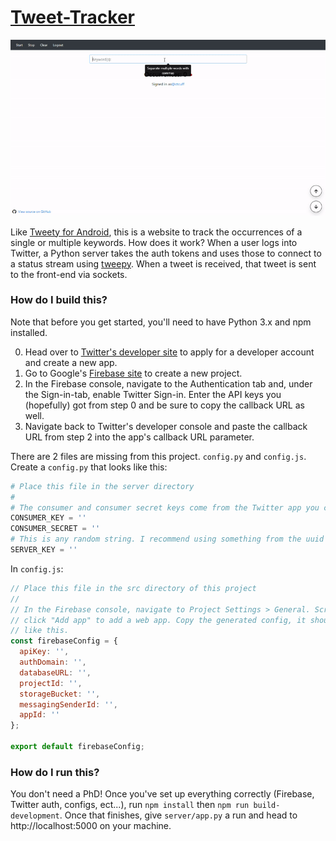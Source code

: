 # [Tweet-Tracker](https://tweeter-tracker.herokuapp.com/)

<p align="center">
  <img src="https://github.com/ctcuff/Tweet-Tracker/blob/master/example.gif">
</p>

Like [Tweety for Android](https://github.com/ctcuff/Tweety-Android), this is a website to track the occurrences of a single or multiple keywords. How does it work? When a user logs into Twitter, a Python server takes the auth tokens and uses those to connect to a status stream using [tweepy](https://github.com/tweepy/tweepy). When a tweet is received, that tweet is sent to the front-end via sockets.

### How do I build this?

Note that before you get started, you'll need to have Python 3.x and npm installed.

0. Head over to [Twitter's developer site](https://developer.twitter.com/) to apply for a developer account and create a new app.
1. Go to Google's [Firebase site](https://firebase.google.com/) to create a new project.
2. In the Firebase console, navigate to the Authentication tab and, under the Sign-in-tab, enable Twitter Sign-in. Enter the API keys you (hopefully) got from step 0 and be sure to copy the callback URL as well.
3. Navigate back to Twitter's developer console and paste the callback URL from step 2 into the app's callback URL parameter.

There are 2 files are missing from this project. `config.py` and `config.js`. Create a `config.py` that looks like this:
```python
# Place this file in the server directory
#
# The consumer and consumer secret keys come from the Twitter app you created
CONSUMER_KEY = ''
CONSUMER_SECRET = ''
# This is any random string. I recommend using something from the uuid library
SERVER_KEY = ''
```
In `config.js`:
```javascript
// Place this file in the src directory of this project
//
// In the Firebase console, navigate to Project Settings > General. Scroll down and
// click "Add app" to add a web app. Copy the generated config, it should look
// like this.
const firebaseConfig = {
  apiKey: '',
  authDomain: '',
  databaseURL: '',
  projectId: '',
  storageBucket: '',
  messagingSenderId: '',
  appId: ''
};

export default firebaseConfig;
```
### How do I run this?
You don't need a PhD! Once you've set up everything correctly (Firebase, Twitter auth, configs, ect...), run `npm install` then `npm run build-development`. Once that finishes, give `server/app.py` a run and head to http://localhost:5000 on your machine.
